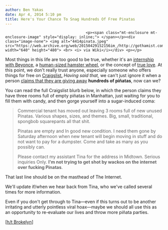 ```yaml
---
author: Ben Yakas
date: Apr 4, 2014 5:10 pm
title: Here's Your Chance To Snag Hundreds Of Free Pinatas
---
```


	
										<p><span class="mt-enclosure mt-enclosure-image" style="display: inline;"> </span></p><div class="image-none"> <img alt="4414pinata.jpeg" src="https://web.archive.org/web/20150429152156im_/http://gothamist.com/attachments/byakas/4414pinata.jpeg" width="640" height="480"> <br> <i> via Wiki</i></div> <p></p>

<p>Most things in this life are too good to be true, whether it&apos;s an <a href="https://web.archive.org/web/20150429152156/http://www.huffingtonpost.com/2014/04/03/beyonce-intern_n_5083235.html">internship with Beyonce</a>, a <a href="https://web.archive.org/web/20150429152156/http://gothamist.com/2013/10/17/brooklyn_man_giving_away_his_giant.php">human-sized hamster wheel</a>, or the concept of <a href="https://web.archive.org/web/20150429152156/http://www.urbandictionary.com/define.php?term=True%20Love&amp;defid=2145413">true love</a>. At this point, we don&apos;t really trust anyone, especially someone who offers things for free on <a href="https://web.archive.org/web/20150429152156/http://gothamist.com/tags/craigslist">Craigslist.</a> <em>Having said that,</em> we can&apos;t just ignore it when a person <a href="https://web.archive.org/web/20150429152156/http://newyork.craigslist.org/mnh/zip/4406934895.html">claims that they are giving away</a> <strong>hundreds of pi&#xF1;atas</strong>, now can we? </p>

<p>You can read the full Craigslist blurb below, in which the person claims they have three rooms full of empty pi&#xF1;atas in Manhattan, just waiting for you to fill them with candy, and then gorge yourself into a sugar-induced coma: </p>

<blockquote>Commercial tenant has moved out leaving 3 rooms full of new unused Pinatas. Various shapes, sizes, and themes. Big, small, traditional, spongbob squarepants all that shit.

<p>Pinatas are empty and In good new condition. I need them gone by Saturday afternoon when new tenant will begin moving in stuff and do not want to pay for a dumpster. Come and take as many as you possibly can.</p>

<p>Please contact my assistant Tina for the address in Midtown. Serious inquiries Only. <strong>I&apos;m not trying to get shot by wackos on the internet over fucking Pinatas</strong>.</p></blockquote><p></p>

<p>That last line should be on the masthead of The Internet. </p>

<p>We&apos;ll update if/when we hear back from Tina, who we&apos;ve called several times for more information. </p>

<p>Even if you don&apos;t get through to Tina&#x2014;even if this turns out to be another irritating and utterly pointless viral hoax&#x2014;maybe we should all use this as an opportunity to re-evaluate our lives and throw more pi&#xF1;ata parties. </p>

<p>[<a href="https://web.archive.org/web/20150429152156/http://brokelyn.com/someone-manhattan-giving-away-hundreds-free-pinatas/">h/t Brokelyn</a>]</p>					
										
									
				